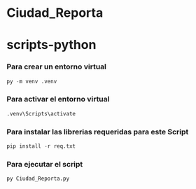 # Ciudad_Reporta

# scripts-python

### Para crear un entorno virtual
```python
py -m venv .venv
```
### Para activar el entorno virtual
```python
.venv\Scripts\activate
```
### Para instalar las librerias requeridas para este Script
```python
pip install -r req.txt
```
### Para ejecutar el script
```python
py Ciudad_Reporta.py
```
